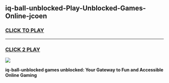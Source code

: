 
## iq-ball-unblocked-Play-Unblocked-Games-Online-jcoen
<h3>
<a href="https://premium76.site?title=iq-ball-unblocked&ref=25A">CLICK TO PLAY</a></h3>
<hr>

<h3>
<a href="https://premium76.site?title=iq-ball-unblocked&ref=25A">CLICK 2 PLAY</a>
  
</h3>

<a href="https://premium76.site?title=iq-ball-unblocked&ref=25A"><img src="https://clearcache.store/games.png"></a>


**iq-ball-unblocked games unblocked: Your Gateway to Fun and Accessible Online Gaming**
